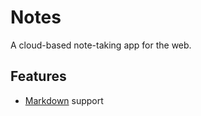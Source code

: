 # Notes
A cloud-based note-taking app for the web.

## Features
* [Markdown](https://en.wikipedia.org/wiki/Markdown) support
